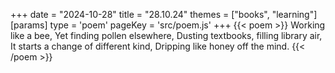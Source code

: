 +++
date = "2024-10-28"
title = "28.10.24"
themes = ["books", "learning"]
[params]
  type = 'poem'
  pageKey = 'src/poem.js'
+++
{{< poem >}}
Working like a bee,
Yet finding pollen elsewhere,
Dusting textbooks, filling library air,
It starts a change of different kind,
Dripping like honey off the mind.
{{< /poem >}}